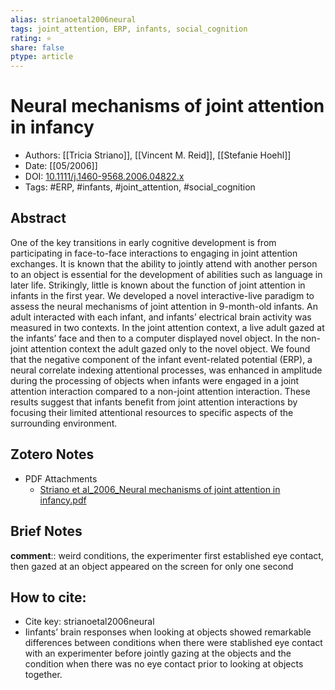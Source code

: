 ```yaml
---
alias: strianoetal2006neural
tags: joint_attention, ERP, infants, social_cognition
rating: ⭐
share: false
ptype: article
---
```


# Neural mechanisms of joint attention in infancy

* Authors: [[Tricia Striano]], [[Vincent M. Reid]], [[Stefanie Hoehl]]
* Date: [[05/2006]]
* DOI: [10.1111/j.1460-9568.2006.04822.x](https://doi.org/10.1111/j.1460-9568.2006.04822.x)
* Tags: #ERP, #infants, #joint_attention, #social_cognition

## Abstract

One of the key transitions in early cognitive development is from participating in face-to-face interactions to engaging in joint attention exchanges. It is known that the ability to jointly attend with another person to an object is essential for the development of abilities such as language in later life. Strikingly, little is known about the function of joint attention in infants in the first year. We developed a novel interactive-live paradigm to assess the neural mechanisms of joint attention in 9-month-old infants. An adult interacted with each infant, and infants’ electrical brain activity was measured in two contexts. In the joint attention context, a live adult gazed at the infants’ face and then to a computer displayed novel object. In the non-joint attention context the adult gazed only to the novel object. We found that the negative component of the infant event-related potential (ERP), a neural correlate indexing attentional processes, was enhanced in amplitude during the processing of objects when infants were engaged in a joint attention interaction compared to a non-joint attention interaction. These results suggest that infants benefit from joint attention interactions by focusing their limited attentional resources to specific aspects of the surrounding environment.


## Zotero Notes
* PDF Attachments
	- [Striano et al_2006_Neural mechanisms of joint attention in infancy.pdf](zotero://open-pdf/library/items/NLVJQPFX)

## Brief Notes
**comment**:: weird conditions, the experimenter first established eye contact, then gazed at an object appeared on the screen for only one second

## How to cite:
* Cite key: strianoetal2006neural
* Iinfants’ brain responses when looking at objects showed remarkable differences between conditions when there were stablished eye contact with an experimenter before jointly gazing at the objects and the condition when there was no eye contact prior to looking at objects together.